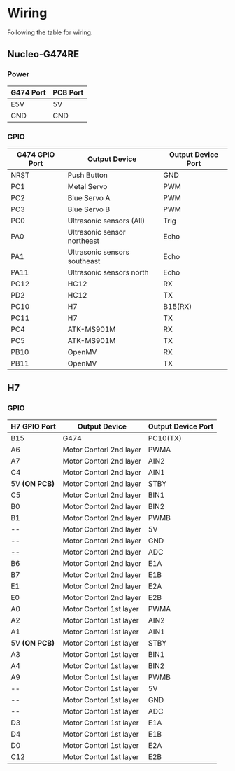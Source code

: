 # Wiring
Following the table for wiring.

## Nucleo-G474RE

### Power
|G474 Port  | PCB Port  |
|-----------|-----------|
|E5V |5V|
|GND |GND|

### GPIO

|G474 GPIO Port  | Output Device  | Output Device Port  |
|-----------|-----------|-----------|
|NRST|Push Button|GND|
|PC1 |Metal Servo|PWM|
|PC2 |Blue Servo A|PWM|
|PC3 |Blue Servo B|PWM|
|PC0 |Ultrasonic sensors (All)|Trig|
|PA0 |Ultrasonic sensor northeast|Echo |
|PA1 |Ultrasonic sensors southeast|Echo|
|PA11 |Ultrasonic sensors north|Echo|
|PC12 |HC12|RX|
|PD2  |HC12|TX|
|PC10 |H7|B15(RX)|
|PC11 |H7|TX|
|PC4  |ATK-MS901M|RX|
|PC5  |ATK-MS901M|TX|
|PB10 |OpenMV|RX|
|PB11 |OpenMV|TX|

## H7

### GPIO

|H7 GPIO Port  | Output Device  | Output Device Port  |
|-----------|-----------|-----------|
|B15 |G474|PC10(TX)|
|A6|Motor Contorl 2nd layer|PWMA|
|A7|Motor Contorl 2nd layer|AIN2|
|C4|Motor Contorl 2nd layer|AIN1|
|5V **(ON PCB)**|Motor Contorl 2nd layer|STBY|
|C5|Motor Contorl 2nd layer|BIN1|
|B0|Motor Contorl 2nd layer|BIN2|
|B1|Motor Contorl 2nd layer|PWMB|
|--|Motor Contorl 2nd layer|5V|
|--|Motor Contorl 2nd layer|GND|
|--|Motor Contorl 2nd layer|ADC|
|B6|Motor Contorl 2nd layer|E1A|
|B7|Motor Contorl 2nd layer|E1B|
|E1|Motor Contorl 2nd layer|E2A|
|E0|Motor Contorl 2nd layer|E2B|
|A0|Motor Contorl 1st layer|PWMA|
|A2|Motor Contorl 1st layer|AIN2|
|A1|Motor Contorl 1st layer|AIN1|
|5V **(ON PCB)**|Motor Contorl 1st layer|STBY|
|A3|Motor Contorl 1st layer|BIN1|
|A4|Motor Contorl 1st layer|BIN2|
|A9|Motor Contorl 1st layer|PWMB|
|--|Motor Contorl 1st layer|5V|
|--|Motor Contorl 1st layer|GND|
|--|Motor Contorl 1st layer|ADC|
|D3|Motor Contorl 1st layer|E1A|
|D4|Motor Contorl 1st layer|E1B|
|D0|Motor Contorl 1st layer|E2A|
|C12|Motor Contorl 1st layer|E2B|
